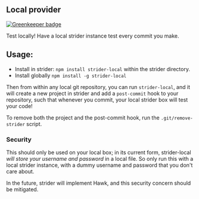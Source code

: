 ## Local provider

[![Greenkeeper badge](https://badges.greenkeeper.io/Strider-CD/strider-local.svg)](https://greenkeeper.io/)

Test locally! Have a local strider instance test every commit you make.

## Usage:

- Install in strider: `npm install strider-local` within the strider directory.
- Install globally `npm install -g strider-local`

Then from within any local git repository, you can run `strider-local`, and it
will create a new project in strider and add a `post-commit` hook to your
repository, such that whenever you commit, your local strider box will test
your code!

To remove both the project and the post-commit hook, run the
`.git/remove-strider` script.

### Security

This should only be used on your local box; in its current form, strider-local
*will store your username and password* in a local file. So only run this with a
local strider instance, with a dummy username and password that you don't care
about.

In the future, strider will implement Hawk, and this security concern should
be mitigated.


